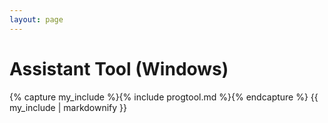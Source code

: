 ```yaml
---
layout: page
---
```


# Assistant Tool (Windows)

{% capture my_include %}{% include progtool.md %}{% endcapture %}
{{ my_include | markdownify }}
